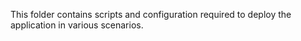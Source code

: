 This folder contains scripts and configuration required to deploy the application in various scenarios.

